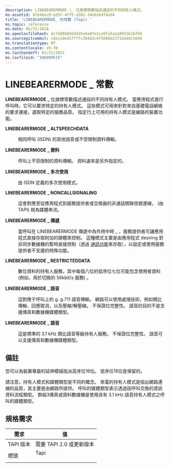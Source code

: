 ```yaml
---
description: LINEBEARERMODE \_ 位旗標常數描述通話的不同持有人模式。
ms.assetid: 87e46ec9-ed5f-4ff5-a382-34eb164f4e66
title: 'LINEBEARERMODE_ 的常數 (Tapi) '
ms.topic: reference
ms.date: 05/31/2018
ms.openlocfilehash: dc7d48689dd435e0a07e1ce9fa5a2a9915b1bf69
ms.sourcegitcommit: c8ec1ded1ffffc364d3c4f560bb2171da0dc5040
ms.translationtype: MT
ms.contentlocale: zh-TW
ms.lasthandoff: 03/22/2021
ms.locfileid: "106999515"
---
```

# <a name="linebearermode_-constants"></a>LINEBEARERMODE \_ 常數

**LINEBEARERMODE \_** 位旗標常數描述通話的不同持有人模式。 當應用程式進行呼叫時，它可以要求特定的持有人模式。 這些模式可用來針對來自基礎電話網絡的要求連接，選取特定的服務品質。 指定行上可用的持有人模式是線路的裝置功能。

<dl> <dt>

<span id="LINEBEARERMODE_ALTSPEECHDATA"></span><span id="linebearermode_altspeechdata"></span>**LINEBEARERMODE \_ ALTSPEECHDATA**
</dt> <dd> <dl> <dt>



相同呼叫 (ISDN) 的其他語音或不受限制資料傳輸。


</dt> </dl> </dd> <dt>

<span id="LINEBEARERMODE_DATA"></span><span id="linebearermode_data"></span>**LINEBEARERMODE \_ 資料**
</dt> <dd> <dl> <dt>



呼叫上不受限制的資料傳輸。 資料速率是另外指定的。


</dt> </dl> </dd> <dt>

<span id="LINEBEARERMODE_MULTIUSE"></span><span id="linebearermode_multiuse"></span>**LINEBEARERMODE \_ 多次使用**
</dt> <dd> <dl> <dt>



由 ISDN 定義的多次使用模式。


</dt> </dl> </dd> <dt>

<span id="LINEBEARERMODE_NONCALLSIGNALING"></span><span id="linebearermode_noncallsignaling"></span>**LINEBEARERMODE \_ NONCALLSIGNALING**
</dt> <dd> <dl> <dt>



這會對應至從應用程式到服務提供者或交換器的非通話關聯信號連線， (由 TAPI) 視為媒體串流。


</dt> </dl> </dd> <dt>

<span id="LINEBEARERMODE_PASSTHROUGH"></span><span id="linebearermode_passthrough"></span>**LINEBEARERMODE \_ 傳遞**
</dt> <dd> <dl> <dt>



當呼叫在 LINEBEARERMODE 傳遞中為作用中時 \_ ，服務提供者可讓應用程式直接存取附加的硬體來控制。 這種模式主要是由應用程式 desiring 對非同步數據機的暫時直接控制（透過 [通訊功能](/windows/desktop/DevIO/communications-functions)來存取），以設定或使用服務提供者不支援的特殊功能。


</dt> </dl> </dd> <dt>

<span id="LINEBEARERMODE_RESTRICTEDDATA"></span><span id="linebearermode_restricteddata"></span>**LINEBEARERMODE \_ RESTRICTEDDATA**
</dt> <dd> <dl> <dt>



數位資料的持有人服務，其中每個八位的低序位七位可能包含使用者資料 (例如，用於切換的 56kbit/s 服務) 。


</dt> </dl> </dd> <dt>

<span id="LINEBEARERMODE_SPEECH"></span><span id="linebearermode_speech"></span>**LINEBEARERMODE \_ 語音**
</dt> <dd> <dl> <dt>



這對應于呼叫上的 g. g.711 語音傳輸。 網路可以使用處理技術，例如類比傳輸、回應取消，以及壓縮/解壓縮。 不保證位完整性。 語音的目的不是支援傳真和數據機媒體類型。


</dt> </dl> </dd> <dt>

<span id="LINEBEARERMODE_VOICE"></span><span id="linebearermode_voice"></span>**LINEBEARERMODE \_ 語音**
</dt> <dd> <dl> <dt>



這是標準的 3.1 kHz 類比語音等級持有人服務。 不保證位完整性。 語音可以支援傳真和數據機媒體類型。


</dt> </dl> </dd> </dl>

## <a name="remarks"></a>備註

您可以為裝置專屬的延伸模組指派高序位16位。 低序位16位是保留的。

請注意，持有人模式和媒體類型是不同的概念。 來電的持有人模式是指出網路連線的品質，其主要是由網路所提供。 呼叫的媒體類型表示透過該呼叫交換的資訊資料流程類型。 群組3傳真或資料數據機是使用具有 3.1 kHz 語音持有人模式之呼叫的媒體類型。

## <a name="requirements"></a>規格需求



| 需求 | 值 |
|-------------------------|-----------------------------------------------------------------------------------|
| TAPI 版本<br/> | 需要 TAPI 2.0 或更新版本<br/>                                             |
| 標頭<br/>       | <dl> <dt>Tapi</dt> </dl> |



 


